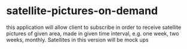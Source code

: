 # satellite-pictures-on-demand
this application will allow client to subscribe in order to receive satellite pictures of given area, made in given time interval, e.g. one week, two weeks, monthly. Satellites in this version will be mock ups
